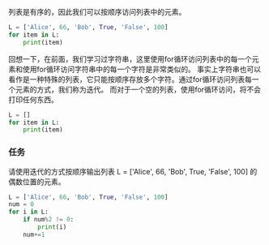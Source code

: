 列表是有序的，因此我们可以按顺序访问列表中的元素。
```python
L = ['Alice', 66, 'Bob', True, 'False', 100]
for item in L:
    print(item)
```

回想一下，在前面，我们学习过字符串，这里使用for循环访问列表中的每一个元素和使用for循环访问字符串中的每一个字符是非常类似的。
事实上字符串也可以看作是一种特殊的列表，它只能按顺序存放多个字符。通过for循环访问列表每一个元素的方式，我们称为迭代。
而对于一个空的列表，使用for循环访问，将不会打印任何东西。
```python
L = []
for item in L:
    print(item)
```
### 任务
请使用迭代的方式按顺序输出列表 L = ['Alice', 66, 'Bob', True, 'False', 100] 的偶数位置的元素。

```python
L = ['Alice', 66, 'Bob', True, 'False', 100]
num = 0
for i in L:
    if num%2 != 0:
        print(i)
    num+=1
```
